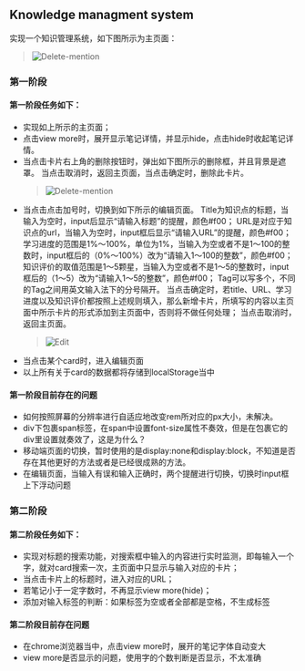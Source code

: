 ## Knowledge managment system
实现一个知识管理系统，如下图所示为主页面：<br>
   > ![Delete-mention](https://github.com/Leaf217/Knowledge-management-system/raw/master/Picture/Home-page.png)

### 第一阶段
#### 第一阶段任务如下：<br>
- 实现如上所示的主页面；
- 点击view more时，展开显示笔记详情，并显示hide，点击hide时收起笔记详情。
- 当点击卡片右上角的删除按钮时，弹出如下图所示的删除框，并且背景是遮罩。
当点击取消时，返回主页面，当点击确定时，删除此卡片。<br>
    > ![Delete-mention](https://github.com/Leaf217/Knowledge-management-system/raw/master/Picture/Delete-mention.png)
- 当点击点击加号时，切换到如下所示的编辑页面。
    Title为知识点的标题，当输入为空时，input后显示“请输入标题”的提醒，颜色#f00；
    URL是对应于知识点的url，当输入为空时，input框后显示“请输入URL”的提醒，颜色#f00；
    学习进度的范围是1%～100%，单位为1%，当输入为空或者不是1～100的整数时，input框后的（0%～100%）改为“请输入1～100的整数”，颜色#f00；
    知识评价的取值范围是1～5颗星，当输入为空或者不是1～5的整数时，input框后的（1～5）改为“请输入1～5的整数”，颜色#f00；
    Tag可以写多个，不同的Tag之间用英文输入法下的分号隔开。
    当点击确定时，若title、URL、学习进度以及知识评价都按照上述规则填入，那么新增卡片，所填写的内容以主页面中所示卡片的形式添加到主页面中，否则将不做任何处理；
    当点击取消时，返回主页面。
    > ![Edit](https://github.com/Leaf217/Knowledge-management-system/raw/master/Picture/Edit-v2.png)
- 当点击某个card时，进入编辑页面
- 以上所有关于card的数据都将存储到localStorage当中

#### 第一阶段目前存在的问题
- 如何按照屏幕的分辨率进行自适应地改变rem所对应的px大小，未解决。
- div下包裹span标签，在span中设置font-size属性不奏效，但是在包裹它的div里设置就奏效了，这是为什么？
- 移动端页面的切换，暂时使用的是display:none和display:block，不知道是否存在其他更好的方法或者是已经很成熟的方法。
- 在编辑页面，当输入有误和输入正确时，两个提醒进行切换，切换时input框上下浮动问题




### 第二阶段
#### 第二阶段任务如下：
- 实现对标题的搜索功能，对搜索框中输入的内容进行实时监测，即每输入一个字，就对card搜索一次，主页面中只显示与输入对应的卡片；
- 当点击卡片上的标题时，进入对应的URL；
- 若笔记小于一定字数时，不再显示view more(hide)；
- 添加对输入标签的判断：如果标签为空或者全部都是空格，不生成标签


#### 第二阶段目前存在问题
- 在chrome浏览器当中，点击view more时，展开的笔记字体自动变大
- view more是否显示的问题，使用字的个数判断是否显示，不太准确






